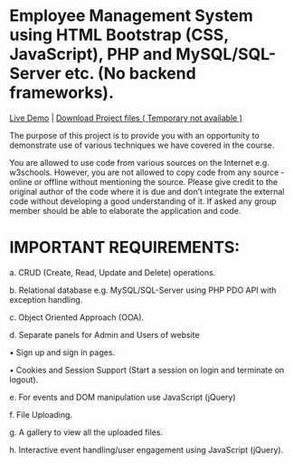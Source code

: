 # Employee Management System using HTML Bootstrap (CSS, JavaScript), PHP and MySQL/SQL-Server etc. (No backend frameworks).

<a href="https://empsys.popularseven.com/index.html">Live Demo</a> | <a href="">Download Project files ( Temporary not available )</a>

The purpose of this project is to provide you with an opportunity to demonstrate use of various techniques we have covered in the course.

You are allowed to use code from various sources on the Internet e.g. w3schools. However, you are not allowed to copy code from any source ‐ online or offline without mentioning the source. Please give credit to the original author of the code where it is due and don’t integrate the external code without developing a good understanding of it. If asked any group member should be able to elaborate the application and code.

# IMPORTANT REQUIREMENTS:

a. CRUD (Create, Read, Update and Delete) operations.

b. Relational database e.g. MySQL/SQL-Server using PHP PDO API with exception handling.

c. Object Oriented Approach (OOA).

d. Separate panels for Admin and Users of website

• Sign up and sign in pages.

• Cookies and Session Support (Start a session on login and terminate on logout).

e. For events and DOM manipulation use JavaScript (jQuery)

f. File Uploading.

g. A gallery to view all the uploaded files.

h. Interactive event handling/user engagement using JavaScript (jQuery).
